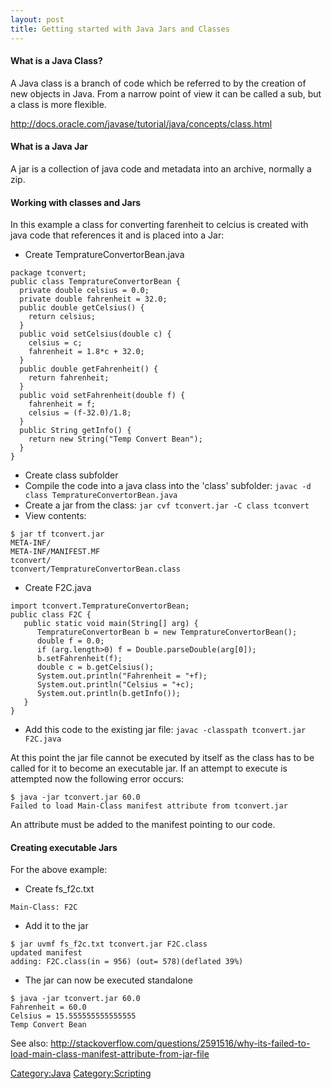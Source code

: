 ```yaml
---
layout: post 
title: Getting started with Java Jars and Classes
---
```


#### What is a Java Class?

A Java class is a branch of code which be referred to by the creation of
new objects in Java. From a narrow point of view it can be called a sub,
but a class is more flexible.

<http://docs.oracle.com/javase/tutorial/java/concepts/class.html>

#### What is a Java Jar

A jar is a collection of java code and metadata into an archive,
normally a zip.

#### Working with classes and Jars

In this example a class for converting farenheit to celcius is created
with java code that references it and is placed into a Jar:

-   Create TempratureConvertorBean.java

<!-- -->

    package tconvert;
    public class TempratureConvertorBean {
      private double celsius = 0.0;
      private double fahrenheit = 32.0;
      public double getCelsius() {
        return celsius;
      }
      public void setCelsius(double c) {
        celsius = c;
        fahrenheit = 1.8*c + 32.0;
      }
      public double getFahrenheit() {
        return fahrenheit;
      }
      public void setFahrenheit(double f) {
        fahrenheit = f;
        celsius = (f-32.0)/1.8;
      }
      public String getInfo() {
        return new String("Temp Convert Bean");
      }
    }

-   Create class subfolder
-   Compile the code into a java class into the \'class\' subfolder:
    `javac -d class TempratureConvertorBean.java`
-   Create a jar from the class:
    `jar cvf tconvert.jar -C class tconvert`
-   View contents:

<!-- -->

    $ jar tf tconvert.jar
    META-INF/
    META-INF/MANIFEST.MF
    tconvert/
    tconvert/TempratureConvertorBean.class

-   Create F2C.java

<!-- -->

    import tconvert.TempratureConvertorBean;
    public class F2C {
       public static void main(String[] arg) {
          TempratureConvertorBean b = new TempratureConvertorBean();
          double f = 0.0;
          if (arg.length>0) f = Double.parseDouble(arg[0]);
          b.setFahrenheit(f);
          double c = b.getCelsius();
          System.out.println("Fahrenheit = "+f);
          System.out.println("Celsius = "+c);
          System.out.println(b.getInfo());
       }
    }

-   Add this code to the existing jar file:
    `javac -classpath tconvert.jar F2C.java`

At this point the jar file cannot be executed by itself as the class has
to be called for it to become an executable jar. If an attempt to
execute is attempted now the following error occurs:

    $ java -jar tconvert.jar 60.0
    Failed to load Main-Class manifest attribute from tconvert.jar

An attribute must be added to the manifest pointing to our code.

#### Creating executable Jars

For the above example:

-   Create fs\_f2c.txt

<!-- -->

    Main-Class: F2C

-   Add it to the jar

<!-- -->

    $ jar uvmf fs_f2c.txt tconvert.jar F2C.class
    updated manifest
    adding: F2C.class(in = 956) (out= 578)(deflated 39%)

-   The jar can now be executed standalone

<!-- -->

    $ java -jar tconvert.jar 60.0
    Fahrenheit = 60.0
    Celsius = 15.555555555555555
    Temp Convert Bean

See also:
<http://stackoverflow.com/questions/2591516/why-its-failed-to-load-main-class-manifest-attribute-from-jar-file>

[Category:Java](Category:Java "wikilink")
[Category:Scripting](Category:Scripting "wikilink")
